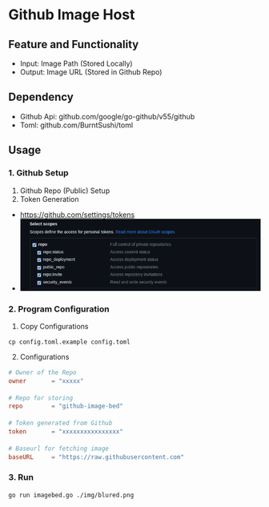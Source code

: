 # Github Image Host

## Feature and Functionality
* Input: Image Path (Stored Locally)
* Output: Image URL (Stored in Github Repo)

## Dependency
* Github Api: github.com/google/go-github/v55/github
* Toml: github.com/BurntSushi/toml

## Usage

### 1. Github Setup

1. Github Repo (Public) Setup
2. Token Generation
* https://github.com/settings/tokens
* ![image_2023-09-25-20-11-38](https://raw.githubusercontent.com/ChrisVicky/image-bed/main/2023-09/image_2023-09-25-20-11-38.png)

### 2. Program Configuration
1. Copy Configurations
```shell
cp config.toml.example config.toml
```
2. Configurations
```toml
# Owner of the Repo
owner       = "xxxxx"

# Repo for storing
repo        = "github-image-bed"

# Token generated from Github
token       = "xxxxxxxxxxxxxxxx"

# Baseurl for fetching image
baseURL     = "https://raw.githubusercontent.com"
```

### 3. Run
```shell
go run imagebed.go ./img/blured.png
```

